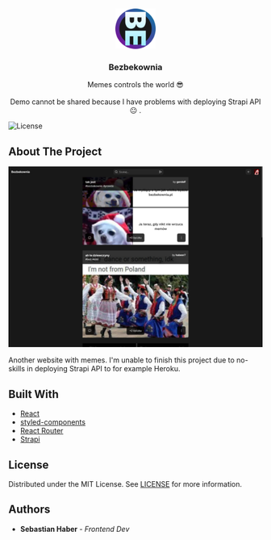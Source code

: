 <br/>
<p align="center">
  <a href="https://github.com/sebastianhaber/Bezbekownia">
    <img src="public/favicon/android-icon-192x192.png" alt="Logo" width="80" height="80">
  </a>

  <h3 align="center">Bezbekownia</h3>

  <p align="center">
    Memes controls the world 😎
    <br/>
    <br/>
    Demo cannot be shared because I have problems with deploying Strapi API 😐
    .
  </p>
</p>

![License](https://img.shields.io/github/license/sebastianhaber/Bezbekownia) 

## About The Project

![Screen Shot](images/screenshot.png)

Another website with memes.
I'm unable to finish this project due to no-skills in deploying Strapi API to for example Heroku.

## Built With



* [React](https://reactjs.org/)
* [styled-components](https://styled-components.com/)
* [React Router](https://reactrouterdotcom.fly.dev/)
* [Strapi](https://strapi.io/)


## License

Distributed under the MIT License. See [LICENSE](https://github.com/sebastianhaber/Bezbekownia/blob/main/LICENSE.md) for more information.

## Authors

* **Sebastian Haber** - *Frontend Dev*
